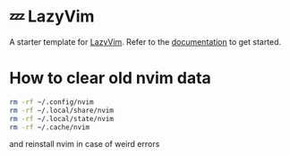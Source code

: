 # 💤 LazyVim

A starter template for [LazyVim](https://github.com/LazyVim/LazyVim).
Refer to the [documentation](https://lazyvim.github.io/installation) to get started.

# How to clear old nvim data

```sh
rm -rf ~/.config/nvim
rm -rf ~/.local/share/nvim
rm -rf ~/.local/state/nvim
rm -rf ~/.cache/nvim
```

and reinstall nvim in case of weird errors

```

```
